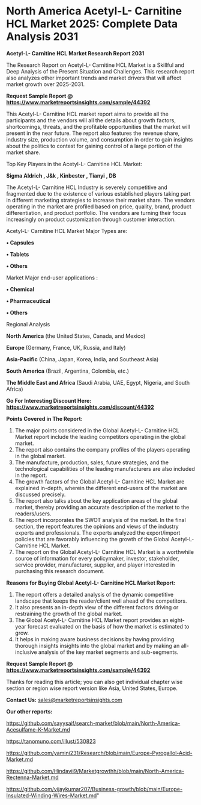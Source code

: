 # North America Acetyl-L- Carnitine HCL Market 2025: Complete Data Analysis 2031

<strong>Acetyl-L- Carnitine HCL Market Research Report 2031</strong>

The Research Report on Acetyl-L- Carnitine HCL Market is a Skillful and Deep Analysis of the Present Situation and Challenges. This research report also analyzes other important trends and market drivers that will affect market growth over 2025-2031.

<strong>Request Sample Report @ <a href=https://www.marketreportsinsights.com/sample/44392>https://www.marketreportsinsights.com/sample/44392</a></strong>

This Acetyl-L- Carnitine HCL market report aims to provide all the participants and the vendors will all the details about growth factors, shortcomings, threats, and the profitable opportunities that the market will present in the near future. The report also features the revenue share, industry size, production volume, and consumption in order to gain insights about the politics to contest for gaining control of a large portion of the market share.

Top Key Players in the Acetyl-L- Carnitine HCL Market:

<strong>Sigma Aldrich , J&k , Kinbester , Tianyi , DB </strong>

The Acetyl-L- Carnitine HCL Industry is severely competitive and fragmented due to the existence of various established players taking part in different marketing strategies to increase their market share. The vendors operating in the market are profiled based on price, quality, brand, product differentiation, and product portfolio. The vendors are turning their focus increasingly on product customization through customer interaction.

Acetyl-L- Carnitine HCL Market Major Types are:

<strong>•  Capsules 

•  Tablets 

•  Others</strong>

Market Major end-user applications :

<strong>•  Chemical 

•  Pharmaceutical 

•  Others</strong>

Regional Analysis

</u><strong><b>North America</b></strong> (the United States, Canada, and Mexico)

<strong><b>Europe </b></strong>(Germany, France, UK, Russia, and Italy)

<strong><b>Asia-Pacific</b></strong> (China, Japan, Korea, India, and Southeast Asia)

<strong><b>South America</b></strong> (Brazil, Argentina, Colombia, etc.)

<strong><b>The Middle East and Africa</b></strong> (Saudi Arabia, UAE, Egypt, Nigeria, and South Africa)

<strong>Go For Interesting Discount Here: <a href=https://www.marketreportsinsights.com/discount/44392>https://www.marketreportsinsights.com/discount/44392</a></strong>

<strong>Points Covered in The Report:</strong>
<ol>
  <li>The major points considered in the Global Acetyl-L- Carnitine HCL Market report include the leading competitors operating in the global market.</li>
  <li>The report also contains the company profiles of the players operating in the global market.</li>
  <li>The manufacture, production, sales, future strategies, and the technological capabilities of the leading manufacturers are also included in the report.</li>
  <li>The growth factors of the Global Acetyl-L- Carnitine HCL Market are explained in-depth, wherein the different end-users of the market are discussed precisely.</li>
  <li>The report also talks about the key application areas of the global market, thereby providing an accurate description of the market to the readers/users.</li>
  <li>The report incorporates the SWOT analysis of the market. In the final section, the report features the opinions and views of the industry experts and professionals. The experts analyzed the export/import policies that are favorably influencing the growth of the Global Acetyl-L- Carnitine HCL Market.</li>
  <li>The report on the Global Acetyl-L- Carnitine HCL Market is a worthwhile source of information for every policymaker, investor, stakeholder, service provider, manufacturer, supplier, and player interested in purchasing this research document.</li>
</ol>
<strong>Reasons for Buying Global Acetyl-L- Carnitine HCL Market Report:</strong>

<ol>
  <li>The report offers a detailed analysis of the dynamic competitive landscape that keeps the reader/client well ahead of the competitors.</li>
  <li>It also presents an in-depth view of the different factors driving or restraining the growth of the global market.</li>
  <li>The Global Acetyl-L- Carnitine HCL Market report provides an eight-year forecast evaluated on the basis of how the market is estimated to grow.</li>
  <li>It helps in making aware business decisions by having providing thorough insights insights into the global market and by making an all-inclusive analysis of the key market segments and sub-segments.</li>
</ol>
<strong>Request Sample Report @ <a href=https://www.marketreportsinsights.com/sample/44392>https://www.marketreportsinsights.com/sample/44392</a></strong>


Thanks for reading this article; you can also get individual chapter wise section or region wise report version like Asia, United States, Europe.

<strong>Contact Us:</strong>
sales@marketreportsinsights.com

<strong>Our other reports:</strong>

<a href=https://github.com/sayysaif/search-market/blob/main/North-America-Acesulfame-K-Market.md>https://github.com/sayysaif/search-market/blob/main/North-America-Acesulfame-K-Market.md</a>

<a href=https://tanomuno.com/illust/530823>https://tanomuno.com/illust/530823</a>

<a href=https://github.com/yamini231/Research/blob/main/Europe-Pyrogallol-Acid-Market.md>https://github.com/yamini231/Research/blob/main/Europe-Pyrogallol-Acid-Market.md</a>

<a href=https://github.com/Hindavii9/Marketgrowthh/blob/main/North-America-Rectenna-Market.md>https://github.com/Hindavii9/Marketgrowthh/blob/main/North-America-Rectenna-Market.md</a>

<a href=https://github.com/vijaykumar207/Business-growth/blob/main/Europe-Insulated-Winding-Wires-Market.md>https://github.com/vijaykumar207/Business-growth/blob/main/Europe-Insulated-Winding-Wires-Market.md</a>"
